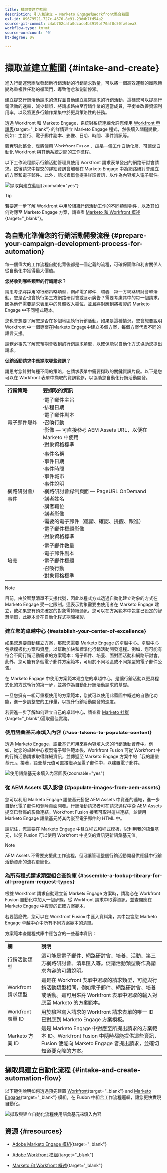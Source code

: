 ```yaml
---
title: 擷取並建立藍圖
description: 引入和建立 — Marketo Engage和Workfront整合藍圖
exl-id: 09679521-727c-4676-8e91-23d0b7fd54a2
source-git-commit: c4ab702cafa0dcacc4b3919bf70af0c50fa6bea8
workflow-type: tm+mt
source-wordcount: '0'
ht-degree: 0%

---
```


# 擷取並建立藍圖 {#intake-and-create}

進入行銷運營團隊發起新行銷活動的行銷請求數量，可以將一個高效運轉的團隊轉變為重複性任務的循環門，導致倦怠和創新停滯。

建立提交行銷活動請求的流程並自動建立經常請求的行銷活動，這樣您可以提高行銷活動的速率，減少錯誤，將請求路由至行銷作業的適當成員，平衡並改善資源利用率，以及將更多行銷作業集中於更具策略性的任務。

透過 Workfront 和 Marketo Engage，系統對系統連線允許您使用 [Workfront 申請表](https://experienceleague.adobe.com/docs/workfront/using/administration-and-setup/customize/custom-forms/custom-form-builder/use-the-custom-form-builder/create-or-edit-a-custom-form.html?lang=zh-Hant){target="_blank"} 的詳情建立 Marketo Engage 程式，然後填入關鍵變數，例如：主旨行、電子郵件副本、影像、日期、時間、事件資訊等。

要實現此整合，您將使用 Workfront Fusion ，這是一個工作自動化層，可讓您自動化 Workfront 與其他系統之間的工作流程。

以下工作流程顯示行銷活動管理員使用 Workfront 請求表單發出的網路研討會請求。然後請求中提交的詳細資訊會觸發在 Marketo Engage 中為網路研討會建立的方案和電子郵件。此外，請求表單會提供詳細資訊，以作為內容填入電子郵件。

![擷取與建立藍圖](assets/intake-and-create-1.png){zoomable=&quot;yes&quot;}

>[!TIP]
>
>若要進一步了解 Workfront 中用於組織行銷活動工作的不同類型物件，以及其如何對應至 Marketo Engage 方案，請查看 [Marketo 和 Workfront 概述](/help/blueprints/b2b/marketo-engage-and-workfront-integration-blueprint/overview.md){target="_blank"}。

## 為自動化準備您的行銷活動開發流程 {#prepare-your-campaign-development-process-for-automation}

每一個偉大的工作流程自動化背後都是一個定義的流程，可確保團隊和利害關係人從自動化中獲得最大價值。

**您將收到哪些類型的行銷請求？**

請思考您將採用的行銷策略類型，例如電子郵件、培養、第一方網路研討會和活動。您是否也會執行第三方網路研討會或展示廣告？需要考慮其中的每一個請求，因為他們需要請求表單中的具體收入欄位，並且將對應到將複製的 Marketo Engage 中不同程式範本。

您也會想要了解您是否在多個地區執行行銷活動。如果是這種情況，您會想要說明 Workfront 中一個專案在Marketo Engage中建立多個方案，每個方案代表不同的語言支援。

請務必事先了解您預期會收到的行銷請求類型，以確保能以自動化方式協助您提出請求。

**促銷活動請求中應擷取哪些資訊？**

請思考您針對每種不同的策略，在請求表單中需要擷取的關鍵資訊片段。以下是您可以在 Workfront 表單中擷取的資訊範例，以協助您自動化行銷活動開發。

<table> 
  <tr> 
   <td><b>行銷策略</b></td>
   <td><b>要擷取的資訊</b></td>
  </tr>
  <tr> 
   <td>電子郵件爆炸</td>
   <td>·電子郵件主旨<br />
·排程日期<br />
·電子郵件副本<br />
·召喚行動<br />
·影像 — 可直接參考 AEM Assets URL，以便在 Marketo 中使用<br />
·對象資格標準</td>
  </tr>
  <tr>
   <td>網路研討會/事件</td>
   <td>·事件名稱<br />
·事件日期<br />
·事件時間<br />
·事件城市<br />
·事件說明<br />
·網路研討會錄制頁面 — PageURL OnDemand<br />
·講者姓名<br />
·講者職位<br />
·講者影像<br />
·需要的電子郵件（邀請、確認、提醒、跟進）<br />
·電子郵件標題影像<br />
·對象資格標準</td>
  </tr>
  <tr>
   <td>培養</td>
   <td>·電子郵件數量<br />
·電子郵件副本<br />
·電子郵件標題<br />
·召喚行動<br />
·對象資格標準</td>
  </tr>
  </tbody>
</table>

>[!NOTE]
>
>目前，由於智慧清單不支援代號，因此以程式方式透過自動化建立對象的方式在 Marketo Engage 受一定限制。這表示對象需要由使用者在 Marketo Engage 建立，或如果您有預先確定的對象需持續通訊，您可以在方案範本中包含已設定的智慧清單，此範本會在自動化程式期間複製。

### 建立您的卓越中心 {#establish-your-center-of-excellence}

如果您想要自動建立方案，那麼您需要 Marketo Engage 的卓越中心。卓越中心包括模板化方案和資產，以幫助加快和標準化行銷活動開發進程。例如，您可能有符合不同行銷活動需求的方案範本：電子郵件、培養、面對面活動和網路研討會。此外，您可能有多個電子郵件方案範本，可用於不同地區或不同類型的電子郵件公告。

在 Marketo Engage 中使用方案範本建立您的卓越中心，是讓行銷活動以更具程式化的方式執行的第一步，並將作為自動化行銷活動請求的基礎。

一旦您擁有一組可重複使用的方案範本，您就可以使用此藍圖中概述的自動化功能，進一步調整您的工作量，以提升行銷活動開發的速度。

若要進一步了解如何建立自己的卓越中心，請查看 [Marketo 社群](https://nation.marketo.com/t5/product-blogs/marketo-master-class-center-of-excellence-with-chelsea-kiko/ba-p/243221){target="_blank"}獲取最佳實務。

### 使用語彙基元來填入內容 {#use-tokens-to-populate-content}

透過 Marketo Engage，語彙基元可用來將內容填入您的行銷活動資產中。例如，從您的卓越中心複製電子郵件範本後，Workfront Fusion 可從 Workfront 中的行銷活動請求取得詳細資訊，並傳遞至 Marketo Engage 方案中的「我的語彙基元」。接著，語彙基元值可直接繼承至電子郵件中，以建置電子郵件。

![使用語彙基元來填入內容圖表](assets/intake-and-create-2.png){zoomable=&quot;yes&quot;}

### 從 AEM Assets 填入影像 {#populate-images-from-aem-assets}

您可以利用 Marketo Engage 語彙基元搭配 AEM Assets 中資產的連結，進一步自動化電子郵件和登陸頁面開發。行銷活動請求者可在請求過程中從 AEM Assets 提交已發佈的影像連結。Workfront Fusion 接著可取得這些連結，並使用 Marketo Engage 語彙基元將其內嵌至電子郵件的 HTML 中。

請記住，您需要在 Marketo Engage 中建立程式和程式模板，以利用我的語彙基元，以便 Fusion 可以使用 Workfront 中提交的資訊更新語彙基元值。

>[!NOTE]
>
>AEM Assets 不需要支援此工作流程，但可讓管理整個行銷活動開發供應鏈中行銷活動資產的流程更簡化。

### 為所有程式請求類型組合查詢庫 {#assemble-a-lookup-library-for-all-program-request-types}

根據 Workfront 請求自動建立新 Marketo Engage 方案時，請務必在 Workfront Fusion 自動化中加入一個步驟，從 Workfront 請求中取得資訊，並查閱應在 Marketo Engage 中複製的正確方案範本。

若要這麼做，您可以在 Workfront Fusion 中匯入資料集，其中包含您 Marketo Engage 卓越中心中所有不同方案範本的清單。

方案範本查閱程式庫中應包含的一些基本資訊：

<table> 
  <tr> 
   <td><b>欄</b></td>
   <td><b>說明</b></td>
  </tr>
  <tr> 
   <td>行銷活動類型</td>
   <td>這可能是電子郵件、網路研討會、培養、活動、第三方網路研討會、清單匯入等。促銷活動類型將作為請求內容的可讀說明。</td>
  </tr>
  <tr> 
   <td>Workfront 請求類型</td>
   <td>這是在 Workfront 表單中選取的請求類型，可能與行銷活動類型相同，例如電子郵件、網路研討會、培養或活動。這可用來將 Workfront 表單中選取的輸入對應至 Marketo 的方案範本。</td>
  </tr>
  <tr> 
   <td>Workfront 表單 ID</td>
   <td>用於驗證寫入請求的 Workfront 請求表單的唯一 ID 已對應到 Marketo Engage 方案模板。</td>
  </tr>
  <tr> 
   <td>Marketo 方案 ID</td>
   <td>這是 Marketo Engage 中對應至所提出請求的方案範本 ID。Workfront Fusion 中隨時都能提供這些資訊，Fusion 便能向 Marketo Engage 者提出請求，並確切知道要克隆的方案。</td>
  </tr>
  </tbody>
</table>

## 擷取與建立自動化流程 {#intake-and-create-automation-flow}

以下範例說明如何透過預先建置 [Workfront](https://experienceleague.adobe.com/docs/workfront/using/adobe-workfront-fusion/fusion-apps-and-modules/workfront-modules.html?lang=zh-Hant){target="_blank"} and [Marketo Engage](https://experienceleague.adobe.com/docs/workfront/using/adobe-workfront-fusion/fusion-apps-and-modules/marketo-modules.html?lang=zh-Hant){target="_blank"} 模組，在 Fusion 中組合工作流程邏輯，讓您更快實現自動化。

![擷取與建立自動化流程](assets/intake-and-create-3.png)使用語彙基元來填入內容

## 資源 {#resources}

* [Adobe Marketo Engage 模組](https://experienceleague.adobe.com/docs/workfront/using/adobe-workfront-fusion/fusion-apps-and-modules/marketo-modules.html?lang=zh-Hant){target="_blank"}

* [Adobe Workfront 模組](https://experienceleague.adobe.com/docs/workfront/using/adobe-workfront-fusion/fusion-apps-and-modules/workfront-modules.html?lang=zh-Hant){target="_blank"}

* [Marketo 和 Workfront 概述](/help/blueprints/b2b/marketo-engage-and-workfront-integration-blueprint/overview.md){target="_blank"}
